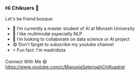 ### Hi Chikuers 👋

Let's be friend bosque:

- 🔭 I’m currently a master student of AI at Monash University
- 🌱 I like multimodal especially NLP
- 👯 I’m looking to collaborate on data science or AI project
- 😄 Don't fprget to subscribe my youtube channel
- ⚡ Fun fact: I'm madridista

Connect With Me 😄
<br>
https://www.youtube.com/c/ManusiaSetengahChiKuadrat
